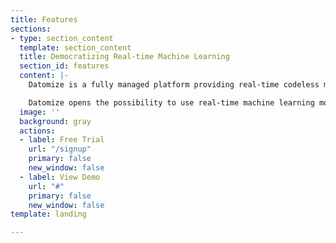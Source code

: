 ```yaml
---
title: Features
sections:
- type: section_content
  template: section_content
  title: Democratizing Real-time Machine Learning
  section_id: features
  content: |-
    Datomize is a fully managed platform providing real-time codeless machine learning. It loads your datasets, trains the best learning algorithm to your needs and deploys - all in under a minute, automatically.

    Datomize opens the possibility to use real-time machine learning models for everyone with less effort at a lower cost.
  image: ''
  background: gray
  actions:
  - label: Free Trial
    url: "/signup"
    primary: false
    new_window: false
  - label: View Demo
    url: "#"
    primary: false
    new_window: false
template: landing

---
```

